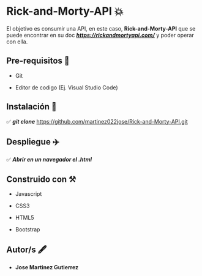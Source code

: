# Rick-and-Morty-API  :boom:

El objetivo es consumir una API, en este caso, **Rick-and-Morty-API** que se puede encontrar en su doc ***https://rickandmortyapi.com/*** y poder operar con ella.


## Pre-requisitos :page_with_curl:

* Git

* Editor de codigo (Ej. Visual Studio Code)


## Instalación :wrench:

  :white_check_mark:  ***git clone*** https://github.com/martinez022jose/Rick-and-Morty-API.git <br>
  

## Despliegue :airplane:

 :white_check_mark: ***Abrir en un navegador el .html*** <br>

## Construido con :hammer_and_pick:

* Javascript

* CSS3

* HTML5

* Bootstrap


## Autor/s :fountain_pen:

* **Jose Martinez Gutierrez**
